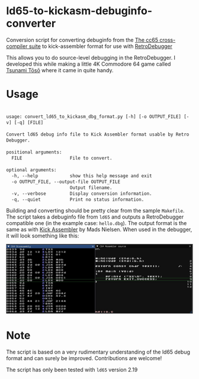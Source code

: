 # ld65-to-kickasm-debuginfo-converter

Conversion script for converting debuginfo from the [The cc65 cross-compiler suite](https://github.com/cc65/cc65) to kick-assembler format for use with [RetroDebugger](https://github.com/slajerek/RetroDebugger)

This allows you to do source-level debugging in the RetroDebugger. I developed this while making a little 4K Commodore 64 game called [Tsunami Tōsō](https://galfodo.itch.io/tsunami-toso-4k) where it came in quite handy. 

# Usage


```

usage: convert_ld65_to_kickasm_dbg_format.py [-h] [-o OUTPUT_FILE] [-v] [-q] [FILE]

Convert ld65 debug info file to Kick Assembler format usable by Retro
Debugger.

positional arguments:
  FILE                  File to convert.

optional arguments:
  -h, --help            show this help message and exit
  -o OUTPUT_FILE, --output-file OUTPUT_FILE
                        Output filename.
  -v, --verbose         Display conversion information.
  -q, --quiet           Print no status information.

```

Building and converting should be pretty clear from the sample `Makefile`. The script takes a debuginfo file from `ld65` and outputs a RetroDebugger compatible one (in the example case: `hello.dbg`). The output format is the same as with [Kick Assembler](https://theweb.dk/KickAssembler/Main.html#frontpage) by Mads Nielsen. When used in the debugger, it will look something like this:

![debugger_screenshot](debugger_screenshot.png)

# Note

The script is based on a very rudimentary understanding of the ld65 debug format and can surely be improved. Contributions are welcome!

The script has only been tested with `ld65` version 2.19



